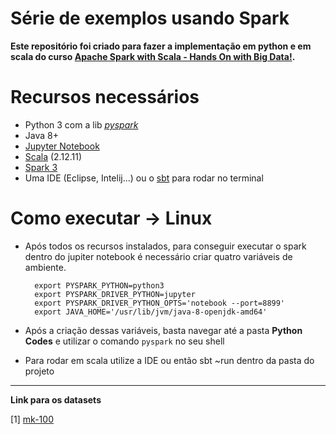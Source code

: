 # Série de exemplos usando Spark 
**Este repositório foi criado para fazer a implementação em python e em scala do curso [Apache Spark with Scala - Hands On with Big Data!](https://www.udemy.com/course/apache-spark-with-scala-hands-on-with-big-data/).**

# Recursos necessários
* Python 3 com a lib [*pyspark*](https://pypi.org/project/pyspark/)
* Java 8+
* [Jupyter Notebook](https://www.anaconda.com/distribution/)
* [Scala](https://www.scala-lang.org/download/) (2.12.11)
* [Spark 3](https://spark.apache.org/downloads.html)
* Uma IDE (Eclipse, Intelij...) ou o [sbt](https://www.scala-sbt.org/1.x/docs/Installing-sbt-on-Linux.html) para rodar no terminal


# Como executar -> Linux
* Após todos os recursos instalados, para conseguir executar o spark dentro do jupiter notebook é necessário criar quatro variáveis de ambiente.
  ```
    export PYSPARK_PYTHON=python3
    export PYSPARK_DRIVER_PYTHON=jupyter
    export PYSPARK_DRIVER_PYTHON_OPTS='notebook --port=8899'
    export JAVA_HOME='/usr/lib/jvm/java-8-openjdk-amd64'
  ```

  
* Após a criação dessas variáveis, basta navegar até a pasta **Python Codes** e utilizar o comando ```pyspark``` no seu shell

* Para rodar em scala utilize a IDE ou então sbt ~run dentro da pasta do projeto


---
**Link para os datasets**  

[1] [mk-100](https://grouplens.org/datasets/movielens/)